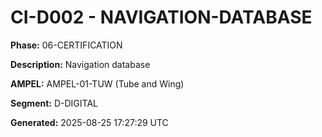 # CI-D002 - NAVIGATION-DATABASE

**Phase:** 06-CERTIFICATION

**Description:** Navigation database

**AMPEL:** AMPEL-01-TUW (Tube and Wing)

**Segment:** D-DIGITAL

**Generated:** 2025-08-25 17:27:29 UTC
